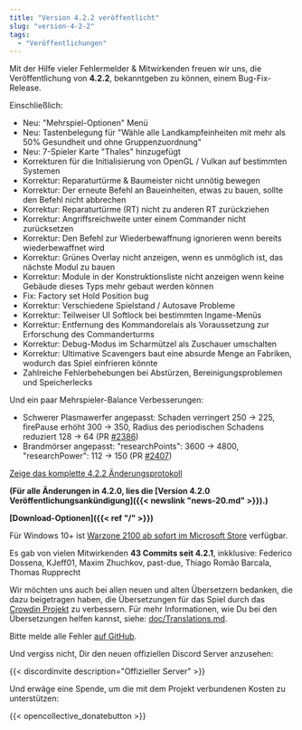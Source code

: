 ```yaml
---
title: "Version 4.2.2 veröffentlicht"
slug: "version-4-2-2"
tags:
  - "Veröffentlichungen"
---
```


Mit der Hilfe vieler Fehlermelder & Mitwirkenden freuen wir uns, die Veröffentlichung von **4.2.2**, bekanntgeben zu können, einem Bug-Fix-Release.

Einschließlich:
- Neu: "Mehrspiel-Optionen" Menü
- Neu: Tastenbelegung für "Wähle alle Landkampfeinheiten mit mehr als 50% Gesundheit und ohne Gruppenzuordnung"
- Neu: 7-Spieler Karte "Thales" hinzugefügt
- Korrekturen für die Initialisierung von OpenGL / Vulkan auf bestimmten Systemen
- Korrektur: Reparaturtürme & Baumeister nicht unnötig bewegen
- Korrektur: Der erneute Befehl an Baueinheiten, etwas zu bauen, sollte den Befehl nicht abbrechen
- Korrektur: Reparaturtürme (RT) nicht zu anderen RT zurückziehen
- Korrektur: Angriffsreichweite unter einem Commander nicht zurücksetzen
- Korrektur: Den Befehl zur Wiederbewaffnung ignorieren wenn bereits wiederbewaffnet wird
- Korrektur: Grünes Overlay nicht anzeigen, wenn es unmöglich ist, das nächste Modul zu bauen
- Korrektur: Module in der Konstruktionsliste nicht anzeigen wenn keine Gebäude dieses Typs mehr gebaut werden können
- Fix: Factory set Hold Position bug
- Korrektur: Verschiedene Spielstand / Autosave Probleme
- Korrektur: Teilweiser UI Softlock bei bestimmten Ingame-Menüs
- Korrektur: Entfernung des Kommandorelais als Voraussetzung zur Erforschung des Commanderturms
- Korrektur: Debug-Modus im Scharmützel als Zuschauer umschalten
- Korrektur: Ultimative Scavengers baut eine absurde Menge an Fabriken, wodurch das Spiel einfrieren könnte
- Zahlreiche Fehlerbehebungen bei Abstürzen, Bereinigungsproblemen und Speicherlecks

Und ein paar Mehrspieler-Balance Verbesserungen:
- Schwerer Plasmawerfer angepasst: Schaden verringert 250 -> 225, firePause erhöht 300 -> 350, Radius des periodischen Schadens reduziert 128 -> 64 (PR [#2386](https://github.com/Warzone2100/warzone2100/pull/2386))
- Brandmörser angepasst: "researchPoints": 3600 -> 4800, "researchPower": 112 -> 150 (PR [#2407](https://github.com/Warzone2100/warzone2100/pull/2407))

[Zeige das komplette 4.2.2 Änderungsprotokoll](https://github.com/Warzone2100/warzone2100/raw/4.2.2/ChangeLog)

**(Für alle Änderungen in 4.2.0, lies die [Version 4.2.0 Veröffentlichungsankündigung]({{< newslink "news-20.md" >}}).)**

**[Download-Optionen]({{< ref "/" >}})**

Für Windows 10+ ist [Warzone 2100 ab sofort im Microsoft Store](https://www.microsoft.com/store/apps/9MW0Z4MPCS8C) verfügbar.

Es gab von vielen Mitwirkenden **43 Commits seit 4.2.1**, inkklusive: Federico Dossena, KJeff01, Maxim Zhuchkov, past-due, Thiago Romão Barcala, Thomas Rupprecht

Wir möchten uns auch bei allen neuen und alten Übersetzern bedanken, die dazu beigetragen haben, die Übersetzungen für das Spiel durch das [Crowdin Projekt](https://crowdin.com/project/warzone2100) zu verbessern. Für mehr Informationen, wie Du bei den Übersetzungen helfen kannst, siehe: [doc/Translations.md](https://github.com/Warzone2100/warzone2100/blob/master/doc/Translations.md#how-do-i-help-translate).

Bitte melde alle Fehler [auf GitHub](https://github.com/Warzone2100/warzone2100/issues).

Und vergiss nicht, Dir den neuen offiziellen Discord Server anzusehen:

{{< discordinvite description="Offizieller Server" >}}

Und erwäge eine Spende, um die mit dem Projekt verbundenen Kosten zu unterstützen:

{{< opencollective_donatebutton >}}
